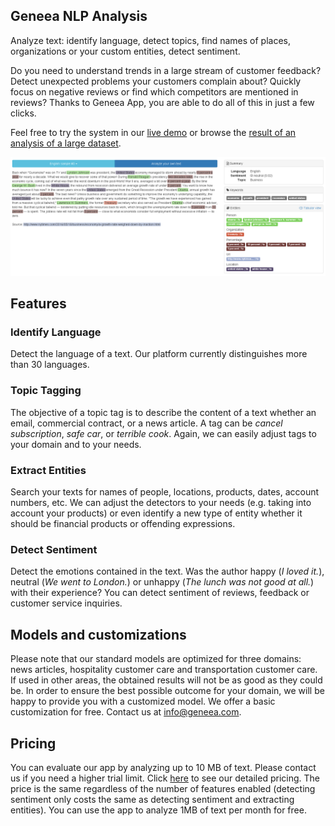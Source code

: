 ## Geneea NLP Analysis

Analyze text: identify language, detect topics, find names of places, organizations or your custom entities, detect sentiment.

Do you need to understand trends in a large stream of customer feedback? Detect unexpected problems your customers complain about? Quickly focus on negative reviews or find which competitors are mentioned in reviews? Thanks to Geneea App, you are able to do all of this in just a few clicks. 

Feel free to try the system in our [live demo](https://demo.geneea.com) or browse the [result of an analysis of a large dataset](https://frida.geneea.com/index.html#/airlines?s=eyJxIjoiKjoqIiwiZiI6W119).

![Screenshot - Geneea Demo](/img/demo-screenshot.png)

## Features

### Identify Language

Detect the language of a text. Our platform currently distinguishes more than 30 languages.

### Topic Tagging

The objective of a topic tag is to describe the content of a text whether an email, commercial
contract, or a news article. A tag can be _cancel subscription_, _safe car_, or _terrible cook_.
Again, we can easily adjust tags to your domain and to your needs.

### Extract Entities

Search your texts for names of people, locations, products, dates, account numbers, etc.
We can adjust the detectors to your needs (e.g. taking into account your products) or even
identify a new type of entity whether it should be financial products or offending expressions.

### Detect Sentiment

Detect the emotions contained in the text. Was the author happy (_I loved it._),
neutral (_We went to London._) or unhappy (_The lunch was not good at all._) with their experience? You can detect sentiment of reviews, feedback or customer service inquiries.

## Models and customizations

Please note that our standard models are optimized for three domains: news articles, hospitality customer care and transportation customer care. If used in other areas, the obtained results will not be as good as they could be. In order to ensure the best possible outcome for your domain, we will be happy to provide you with a customized model. We offer a basic customization for free. Contact us at info@geneea.com.

## Pricing

You can evaluate our app by analyzing up to 10 MB of text. Please contact us if you need a higher trial limit. Click [here](https://www.geneea.com/pricing) to see our detailed pricing. The price is the same regardless of the number of features enabled (detecting sentiment only costs the same as detecting sentiment and extracting entities). You can use the app to analyze 1MB of text per month for free.
